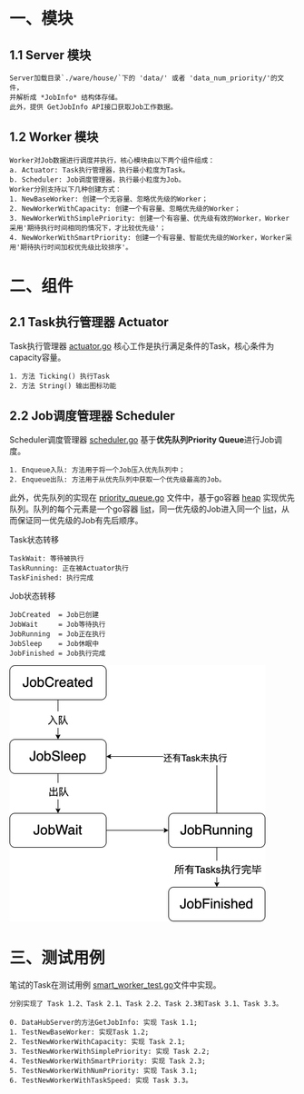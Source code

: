 # 一、模块
## 1.1 Server 模块
    Server加载目录`./ware/house/`下的 'data/' 或者 'data_num_priority/'的文件，
    并解析成 *JobInfo* 结构体存储。
    此外，提供 GetJobInfo API接口获取Job工作数据。
## 1.2 Worker 模块
    Worker对Job数据进行调度并执行，核心模块由以下两个组件组成：
    a. Actuator: Task执行管理器，执行最小粒度为Task。
    b. Scheduler: Job调度管理器，执行最小粒度为Job。
    Worker分别支持以下几种创建方式：
    1. NewBaseWorker: 创建一个无容量、忽略优先级的Worker；
    2. NewWorkerWithCapacity: 创建一个有容量、忽略优先级的Worker；
    3. NewWorkerWithSimplePriority: 创建一个有容量、优先级有效的Worker，Worker采用'期待执行时间相同的情况下，才比较优先级'；
    4. NewWorkerWithSmartPriority: 创建一个有容量、智能优先级的Worker，Worker采用'期待执行时间加权优先级比较排序'。

# 二、组件
## 2.1 Task执行管理器 Actuator
Task执行管理器 [actuator.go](./worker/actuator.go) 核心工作是执行满足条件的Task，核心条件为capacity容量。

    1. 方法 Ticking() 执行Task
    2. 方法 String() 输出图标功能

## 2.2 Job调度管理器 Scheduler
Scheduler调度管理器 [scheduler.go](./worker/scheduler.go) 基于**优先队列Priority Queue**进行Job调度。

    1. Enqueue入队: 方法用于将一个Job压入优先队列中；
    2. Enqueue出队: 方法用于从优先队列中获取一个优先级最高的Job。

此外，优先队列的实现在 [priority_queue.go](./worker/util/priority_queue.go) 文件中，基于go容器 [heap](https://pkg.go.dev/container/heap@go1.18.2) 实现优先队列。队列的每个元素是一个go容器 [list](https://pkg.go.dev/container/list@go1.18.2)，同一优先级的Job进入同一个 [list](https://pkg.go.dev/container/list@go1.18.2)，从而保证同一优先级的Job有先后顺序。


Task状态转移
    
    TaskWait: 等待被执行
	TaskRunning: 正在被Actuator执行
	TaskFinished: 执行完成

Job状态转移
    
    JobCreated  = Job已创建
	JobWait     = Job等待执行
	JobRunning  = Job正在执行
	JobSleep    = Job休眠中
	JobFinished = Job执行完成

![](job状态转移.png)

# 三、测试用例
    
笔试的Task在测试用例 [smart_worker_test.go](./worker/smart_worker_test.go)文件中实现。
    
    分别实现了 Task 1.2、Task 2.1、Task 2.2、Task 2.3和Task 3.1、Task 3.3。
    
    0. DataHubServer的方法GetJobInfo: 实现 Task 1.1;
    1. TestNewBaseWorker: 实现Task 1.2;
    2. TestNewWorkerWithCapacity: 实现 Task 2.1;
    3. TestNewWorkerWithSimplePriority: 实现 Task 2.2;
    4. TestNewWorkerWithSmartPriority: 实现 Task 2.3;
    5. TestNewWorkerWithNumPriority: 实现 Task 3.1;
    6. TestNewWorkerWithTaskSpeed: 实现 Task 3.3。